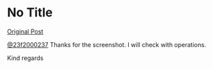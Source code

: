 # No Title

[Original Post](https://discourse.onlinedegree.iitm.ac.in/t/166816/30)

<p><a class="mention" href="/u/23f2000237">@23f2000237</a> Thanks for the screenshot. I will check with operations.</p>
<p>Kind regards</p>